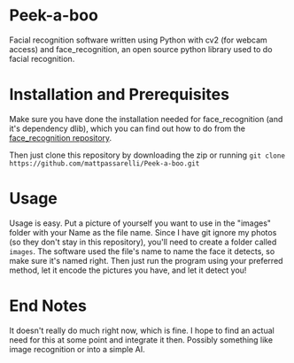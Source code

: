# Peek-a-boo

Facial recognition software written using Python with cv2 (for webcam access) and face_recognition, an open source python library
used to do facial recognition.

# Installation and Prerequisites
Make sure you have done the installation needed for face_recognition (and it's dependency dlib), which you can find out how to do
from the [face_recognition repository](https://github.com/ageitgey/face_recognition).

Then just clone this repository by downloading the zip or running `git clone https://github.com/mattpassarelli/Peek-a-boo.git`

# Usage
Usage is easy. Put a picture of yourself you want to use in the "images" folder with your Name as the file name. Since I have git ignore my photos (so they don't stay in this repository), you'll need to create a folder called `images`. The software used the file's name to name the face it detects, so make sure it's named right. Then just run the program using your preferred method, let it encode the pictures you have, and let it detect you!

# End Notes
It doesn't really do much right now, which is fine. I hope to find an actual need for this at some point and integrate it then.
Possibly something like image recognition or into a simple AI.